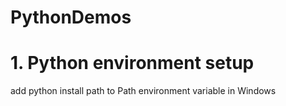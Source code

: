 # PythonDemos

# 1. Python environment setup
add python install path to Path environment variable in Windows